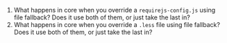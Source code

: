 1. What happens in core when you override a `requirejs-config.js` using file fallback? Does it use both of them, or just take the last in?
2. What happens in core when you override a `.less` file using file fallback? Does it use both of them, or just take the last in?
